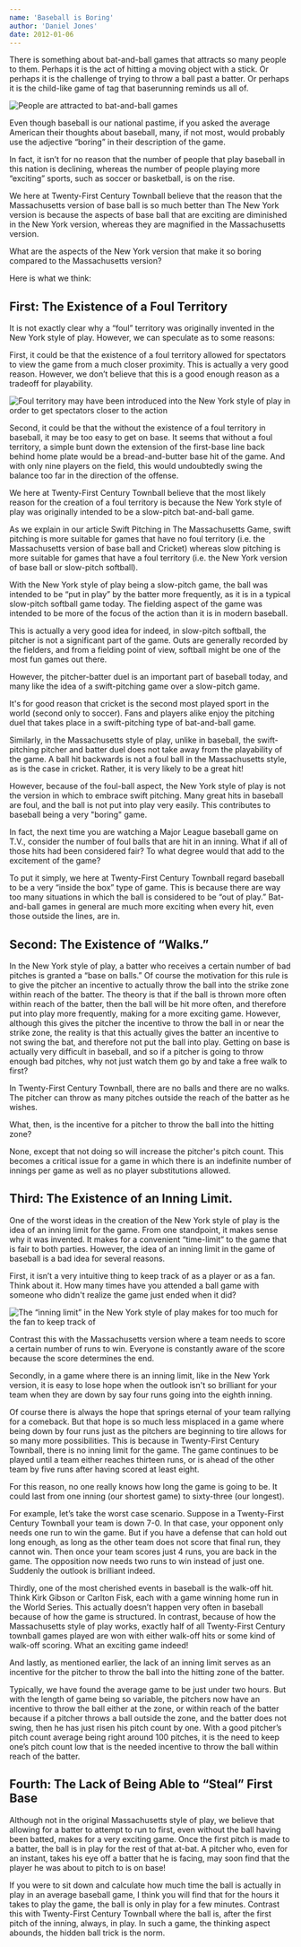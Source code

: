 ```yaml
---
name: 'Baseball is Boring'
author: 'Daniel Jones'
date: 2012-01-06
---
```


There is something about bat-and-ball games that attracts so many people to them. Perhaps it is the act of hitting a moving object with a stick. Or perhaps it is the challenge of trying to throw a ball past a batter. Or perhaps it is the child-like game of tag that baserunning reminds us all of.

![People are attracted to bat-and-ball games](/content/boring-people.jpg)

Even though baseball is our national pastime, if you asked the average American their thoughts about baseball, many, if not most, would probably use the adjective “boring” in their description of the game.

In fact, it isn’t for no reason that the number of people that play baseball in this nation is declining, whereas the number of people playing more “exciting” sports, such as soccer or basketball, is on the rise.

We here at Twenty-First Century Townball believe that the reason that the Massachusetts version of base ball is so much better than The New York version is because the aspects of base ball that are exciting are diminished in the New York version, whereas they are magnified in the Massachusetts version.

What are the aspects of the New York version that make it so boring compared to the Massachusetts version?

Here is what we think:

## First: The Existence of a Foul Territory

It is not exactly clear why a “foul” territory was originally invented in the New York style of play. However, we can speculate as to some reasons:

First, it could be that the existence of a foul territory allowed for spectators to view the game from a much closer proximity. This is actually a very good reason. However, we don’t believe that this is a good enough reason as a tradeoff for playability.

![Foul territory may have been introduced into the New York style of play in order to get spectators closer to the action](/content/boring-foul.jpg)

Second, it could be that the without the existence of a foul territory in baseball, it may be too easy to get on base. It seems that without a foul territory, a simple bunt down the extension of the first-base line back behind home plate would be a bread-and-butter base hit of the game. And with only nine players on the field, this would undoubtedly swing the balance too far in the direction of the offense.

We here at Twenty-First Century Townball believe that the most likely reason for the creation of a foul territory is because the New York style of play was originally intended to be a slow-pitch bat-and-ball game.

As we explain in our article Swift Pitching in The Massachusetts Game, swift pitching is more suitable for games that have no foul territory (i.e. the Massachusetts version of base ball and Cricket) whereas slow pitching is more suitable for games that have a foul territory (i.e. the New York version of base ball or slow-pitch softball).

With the New York style of play being a slow-pitch game, the ball was intended to be “put in play” by the batter more frequently, as it is in a typical slow-pitch softball game today. The fielding aspect of the game was intended to be more of the focus of the action than it is in modern baseball.

This is actually a very good idea for indeed, in slow-pitch softball, the pitcher is not a significant part of the game. Outs are generally recorded by the fielders, and from a fielding point of view, softball might be one of the most fun games out there.

However, the pitcher-batter duel is an important part of baseball today, and many like the idea of a swift-pitching game over a slow-pitch game.

It's for good reason that cricket is the second most played sport in the world (second only to soccer). Fans and players alike enjoy the pitching duel that takes place in a swift-pitching type of bat-and-ball game.

Similarly, in the Massachusetts style of play, unlike in baseball, the swift-pitching pitcher and batter duel does not take away from the playability of the game. A ball hit backwards is not a foul ball in the Massachusetts style, as is the case in cricket. Rather, it is very likely to be a great hit!

However, because of the foul-ball aspect, the New York style of play is not the version in which to embrace swift pitching. Many great hits in baseball are foul, and the ball is not put into play very easily. This contributes to baseball being a very "boring" game.

In fact, the next time you are watching a Major League baseball game on T.V., consider the number of foul balls that are hit in an inning. What if all of those hits had been considered fair? To what degree would that add to the excitement of the game?

To put it simply, we here at Twenty-First Century Townball regard baseball to be a very “inside the box” type of game. This is because there are way too many situations in which the ball is considered to be “out of play.” Bat-and-ball games in general are much more exciting when every hit, even those outside the lines, are in.

## Second: The Existence of “Walks.”

In the New York style of play, a batter who receives a certain number of bad pitches is granted a “base on balls.” Of course the motivation for this rule is to give the pitcher an incentive to actually throw the ball into the strike zone within reach of the batter. The theory is that if the ball is thrown more often within reach of the batter, then the ball will be hit more often, and therefore put into play more frequently, making for a more exciting game. However, although this gives the pitcher the incentive to throw the ball in or near the strike zone, the reality is that this actually gives the batter an incentive to not swing the bat, and therefore not put the ball into play. Getting on base is actually very difficult in baseball, and so if a pitcher is going to throw enough bad pitches, why not just watch them go by and take a free walk to first?

In Twenty-First Century Townball, there are no balls and there are no walks. The pitcher can throw as many pitches outside the reach of the batter as he wishes.

What, then, is the incentive for a pitcher to throw the ball into the hitting zone?

None, except that not doing so will increase the pitcher's pitch count. This becomes a critical issue for a game in which there is an indefinite number of innings per game as well as no player substitutions allowed.

## Third: The Existence of an Inning Limit.

One of the worst ideas in the creation of the New York style of play is the idea of an inning limit for the game. From one standpoint, it makes sense why it was invented. It makes for a convenient “time-limit” to the game that is fair to both parties. However, the idea of an inning limit in the game of baseball is a bad idea for several reasons.

First, it isn’t a very intuitive thing to keep track of as a player or as a fan. Think about it. How many times have you attended a ball game with someone who didn't realize the game just ended when it did?

![The “inning limit” in the New York style of play makes for too much for the fan to keep track of](/content/boring-inning-limit.jpg)

Contrast this with the Massachusetts version where a team needs to score a certain number of runs to win. Everyone is constantly aware of the score because the score determines the end.

Secondly, in a game where there is an inning limit, like in the New York version, it is easy to lose hope when the outlook isn't so brilliant for your team when they are down by say four runs going into the eighth inning.

Of course there is always the hope that springs eternal of your team rallying for a comeback. But that hope is so much less misplaced in a game where being down by four runs just as the pitchers are beginning to tire allows for so many more possibilities. This is because in Twenty-First Century Townball, there is no inning limit for the game. The game continues to be played until a team either reaches thirteen runs, or is ahead of the other team by five runs after having scored at least eight.

For this reason, no one really knows how long the game is going to be. It could last from one inning (our shortest game) to sixty-three (our longest).

For example, let’s take the worst case scenario. Suppose in a Twenty-First Century Townball your team is down 7-0. In that case, your opponent only needs one run to win the game. But if you have a defense that can hold out long enough, as long as the other team does not score that final run, they cannot win. Then once your team scores just 4 runs, you are back in the game. The opposition now needs two runs to win instead of just one. Suddenly the outlook is brilliant indeed.

Thirdly, one of the most cherished events in baseball is the walk-off hit. Think Kirk Gibson or Carlton Fisk, each with a game winning home run in the World Series. This actually doesn’t happen very often in baseball because of how the game is structured. In contrast, because of how the Massachusetts style of play works, exactly half of all Twenty-First Century townball games played are won with either walk-off hits or some kind of walk-off scoring. What an exciting game indeed!

And lastly, as mentioned earlier, the lack of an inning limit serves as an incentive for the pitcher to throw the ball into the hitting zone of the batter.

Typically, we have found the average game to be just under two hours. But with the length of game being so variable, the pitchers now have an incentive to throw the ball either at the zone, or within reach of the batter because if a pitcher throws a ball outside the zone, and the batter does not swing, then he has just risen his pitch count by one. With a good pitcher’s pitch count average being right around 100 pitches, it is the need to keep one’s pitch count low that is the needed incentive to throw the ball within reach of the batter.

## Fourth: The Lack of Being Able to “Steal” First Base

Although not in the original Massachusetts style of play, we believe that allowing for a batter to attempt to run to first, even without the ball having been batted, makes for a very exciting game. Once the first pitch is made to a batter, the ball is in play for the rest of that at-bat. A pitcher who, even for an instant, takes his eye off a batter that he is facing, may soon find that the player he was about to pitch to is on base!

If you were to sit down and calculate how much time the ball is actually in play in an average baseball game, I think you will find that for the hours it takes to play the game, the ball is only in play for a few minutes. Contrast this with Twenty-First Century Townball where the ball is, after the first pitch of the inning, always, in play. In such a game, the thinking aspect abounds, the hidden ball trick is the norm.
